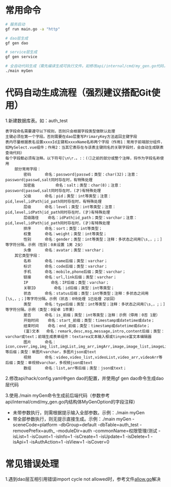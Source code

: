 # 常用命令

```bash
# 服务启动
gf run main.go -a "http"

# dao层生成
gf gen dao

# service层生成
gf gen service

# 全自动代码生成（需先编译生成可执行文件。如修改api/internal/cmd/my_gen.go代码，需重新编译才会生效）
./main myGen
```
# 代码自动生成流程（强烈建议搭配Git使用）

1.新建数据库表。如：auth_test
```
表字段命名需要遵守以下规则，否则只会根据字段类型做默认处理
主键必须在第一个字段。否则需要在dao层重写PrimaryKey方法返回主键字段
表内尽量根据表名设置xxxxId主键和xxxxName名称两个字段（作用1：常用于前端部分组件，如MySelect.vue组件；作用2：当其它表存在与该表主键同名的关联字段时，会自动生成联表查询代码）
每个字段都必须有注释。以下符号[\n\r.。:：(（]之前的部分或整个注释，将作为字段名称使用
	部分常用字段：
		密码 		命名：password|passwd；类型：char(32)；注意：password|passwd,salt同时存在时，有特殊处理
		加密盐 		命名：salt；类型：char(8)；注意：password|passwd,salt同时存在时，(才)有特殊处理
		父级		命名：pid；类型：int等类型；注意：pid,level,idPath|id_path同时存在时，有特殊处理
		层级		命名：level；类型：int等类型；注意：pid,level,idPath|id_path同时存在时，(才)有特殊处理
		层级路径	命名：idPath|id_path；类型：varchar；注意：pid,level,idPath|id_path同时存在时，(才)有特殊处理
		排序		命名：sort；类型：int等类型；
		权重		命名：weight；类型：int等类型；
		性别		命名：gender；类型：int等类型；注释：多状态之间用[\s,，;；]等字符分隔。示例（性别：0未设置 1男 2女）
		头像		命名：avatar；类型：varchar；
	其它类型字段：
		名称		命名：name后缀；类型：varchar；
		标识		命名：code后缀；类型：varchar；
		手机		命名：mobile,phone后缀；类型：varchar；
		链接		命名：url,link后缀；类型：varchar；
		IP			命名：IP后缀；类型：varchar；
		关联ID		命名：id后缀；类型：int等类型；
		状态		命名：status后缀；类型：int等类型；注释：多状态之间用[\s,，;；]等字符分隔。示例（状态：0待处理 1已处理 2驳回）
		类型		命名：type后缀；类型：int等类型；注释：多状态之间用[\s,，;；]等字符分隔。示例（类型：0安卓 1苹果）
		是否		命名：is_前缀；类型：int等类型；注释：示例（停用：0否 1是）
		开始时间	命名：start_前缀；类型：timestamp或datetime或date；
		结束时间	命名：end_前缀；类型：timestamp或datetime或date；
		(富)文本	命名：remark,desc,msg,message,intro,content后缀；类型：varchar或text；前端生成表单组件：textarea文本输入框或tinymce富文本编辑器
		图片		命名：icon,cover,img,img_list,imgList,img_arr,imgArr,image,image_list,imageList,image_arr,imageArr等后缀；类型：单图片varchar，多图片json或text
		视频		命名：video,video_list,videoList,video_arr,videoArr等后缀；类型：单视频varchar，多视频json或text
		数组		命名：list,arr等后缀；类型：json或text；
```

2.修改api/hack/config.yaml中gen dao的配置，并使用gf gen dao命令生成dao层代码

3.使用./main myGen命令生成前后端代码（参数参考api/internal/cmd/my_gen.go内结构体MyGenOption的字段注释）
- 未带参数执行，则需根据提示输入全部参数。示例：./main myGen
- 带全部参数执行，则无提示直接生成。示例：./main myGen -sceneCode=platform -dbGroup=default -dbTable=auth_test -removePrefix=auth_ -moduleDir=auth -commonName=权限管理/测试 -isList=1 -isCount=1 -isInfo=1 -isCreate=1 -isUpdate=1 -isDelete=1 -isApi=1 -isAuthAction=1 -isView=1 -isCover=0

# 常见错误处理

1.遇到dao层互相引用错误import cycle not allowed时，参考文件[allow.go](./internal/dao/auth/allow/allow.go)解决